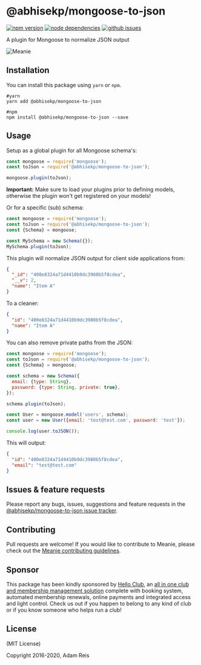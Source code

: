 # @abhisekp/mongoose-to-json

[![npm version](https://img.shields.io/npm/v/@abhisekp/mongoose-to-json.svg)](https://www.npmjs.com/package/@abhisekp/mongoose-to-json)
[![node dependencies](https://david-dm.org/abhisekp/mongoose-to-json.svg)](https://david-dm.org/abhisekp/mongoose-to-json)
[![github issues](https://img.shields.io/github/issues/abhisekp/mongoose-to-json.svg)](https://github.com/abhisekp/mongoose-to-json/issues)
<!-- [![codacy](https://img.shields.io/codacy/400e8324a71d4410b9dc3980b5f8cdea.svg)](https://www.codacy.com/app/abhisekp/mongoose-to-json) -->


A plugin for Mongoose to normalize JSON output

![Meanie](https://raw.githubusercontent.com/abhisekp/abhisekp/master/meanie-logo-full.png)

## Installation

You can install this package using `yarn` or `npm`.

```shell
#yarn
yarn add @abhisekp/mongoose-to-json

#npm
npm install @abhisekp/mongoose-to-json --save
```

## Usage

Setup as a global plugin for all Mongoose schema's:

```js
const mongoose = require('mongoose');
const toJson = require('@abhisekp/mongoose-to-json');

mongoose.plugin(toJson);
```

**Important:** Make sure to load your plugins prior to defining models, otherwise the plugin won't get registered on your models!

Or for a specific (sub) schema:

```js
const mongoose = require('mongoose');
const toJson = require('@abhisekp/mongoose-to-json');
const {Schema} = mongoose;

const MySchema = new Schema({});
MySchema.plugin(toJson);
```

This plugin will normalize JSON output for client side applications from:

```json
{
  "_id": "400e8324a71d4410b9dc3980b5f8cdea",
  "__v": 2,
  "name": "Item A"
}
```

To a cleaner:

```json
{
  "id": "400e8324a71d4410b9dc3980b5f8cdea",
  "name": "Item A"
}
```

You can also remove private paths from the JSON:

```js
const mongoose = require('mongoose');
const toJson = require('@abhisekp/mongoose-to-json');
const {Schema} = mongoose;

const schema = new Schema({
  email: {type: String},
  password: {type: String, private: true},
});

schema.plugin(toJson);

const User = mongoose.model('users', schema);
const user = new User({email: 'test@test.com', password: 'test'});

console.log(user.toJSON());
```

This will output:

```json
{
  "id": "400e8324a71d4410b9dc3980b5f8cdea",
  "email": "test@test.com"
}
```

## Issues & feature requests

Please report any bugs, issues, suggestions and feature requests in the [@abhisekp/mongoose-to-json issue tracker](https://github.com/abhisekp/mongoose-to-json/issues).

## Contributing

Pull requests are welcome! If you would like to contribute to Meanie, please check out the [Meanie contributing guidelines](https://github.com/meanie/meanie/blob/master/CONTRIBUTING.md).

## Sponsor

This package has been kindly sponsored by [Hello Club](https://helloclub.com?source=meanie), an [all in one club and membership management solution](https://helloclub.com?source=meanie) complete with booking system, automated membership renewals, online payments and integrated access and light control. Check us out if you happen to belong to any kind of club or if you know someone who helps run a club!

## License

(MIT License)

Copyright 2016-2020, Adam Reis
